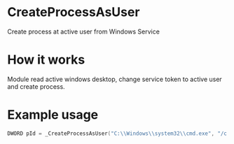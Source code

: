 # CreateProcessAsUser
Create process at active user from Windows Service

#  How it works
Module read active windows desktop, change service token to active user and create process.

# Example usage
```c
DWORD pId = _CreateProcessAsUser("C:\\Windows\\system32\\cmd.exe", "/c route");
```